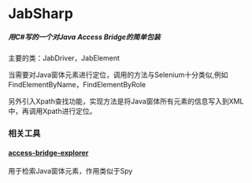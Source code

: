 # JabSharp
##### 用C#写的一个对Java Access Bridge的简单包装

主要的类：JabDriver，JabElement

当需要对Java窗体元素进行定位，调用的方法与Selenium十分类似,例如FindElementByName，FindElementByRole

另外引入Xpath查找功能，实现方法是将Java窗体所有元素的信息写入到XML中，再调用Xpath进行定位。

### 相关工具
#### [access-bridge-explorer](https://github.com/google/access-bridge-explorer)
用于检索Java窗体元素，作用类似于Spy

